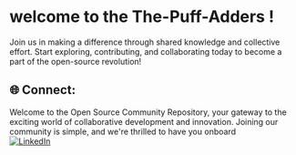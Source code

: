 # welcome to the The-Puff-Adders !

Join us in making a difference through shared knowledge and collective effort. Start exploring, contributing, and collaborating today to become a part of the open-source revolution!


## 🌐 Connect:
Welcome to the Open Source Community Repository, your gateway to the exciting world of collaborative development and innovation. Joining our community is simple, and we're thrilled to have you onboard <br>
[![LinkedIn](https://img.shields.io/badge/LinkedIn-%230077B5.svg?logo=linkedin&logoColor=white)](https://linkedin.com/in/the-puff-adder) 

